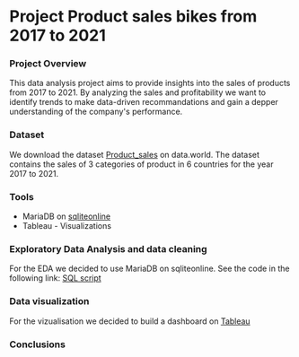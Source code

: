 # Project Product sales bikes from 2017 to 2021

### Project Overview
This data analysis project aims to provide insights into the sales of products from 2017 to 2021. By analyzing the sales and profitability we want to identify trends to make data-driven recommandations and gain a depper understanding of the company's performance.

### Dataset
We download the dataset [Product_sales](https://data.world/sonalnew/productsales/workspace/file?filename=PRODUCT+SALES.csv) on data.world.
The dataset contains the sales of 3 categories of product in 6 countries for the year 2017 to 2021.

### Tools
- MariaDB on [sqliteonline](https://sqliteonline.com/)
- Tableau - Visualizations

### Exploratory Data Analysis and data cleaning
For the EDA we decided to use MariaDB on sqliteonline. See the code in the following link: [SQL script](https://github.com/picardtristan/product_sales_bikes/blob/main/Project%20Product%20sales%20script%20SQL.sql)

### Data visualization
For the vizualisation we decided to build a dashboard on [Tableau](https://public.tableau.com/app/profile/tristan.picard/viz/Productsalesbikes2017to2021/Dashboard1)

### Conclusions
